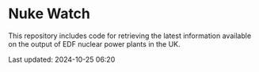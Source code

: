 # Nuke Watch

This repository includes code for retrieving the latest information available on the output of EDF nuclear power plants in the UK.

Last updated: 2024-10-25 06:20
